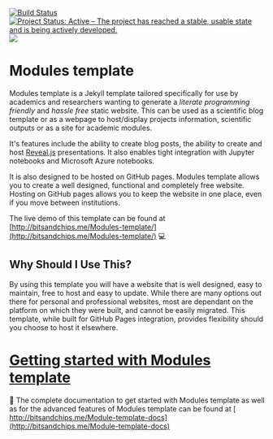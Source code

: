 
[![Build Status](https://travis-ci.org/trallard/Modules-template.svg?branch=master)](https://travis-ci.org/trallard/Modules-template)
[![Project Status: Active – The project has reached a stable, usable state and is being actively developed.](http://www.repostatus.org/badges/latest/active.svg)](http://www.repostatus.org/#active)
<a href="https://notebooks.azure.com/import/gh/trallard/Modules_template"><img src="https://img.shields.io/badge/launch-azurenb-blue.svg" /></a>


# Modules template

Modules template is a Jekyll template tailored specifically for use by academics and researchers wanting to generate a _literate programming friendly_ and _hassle free_ static website.
This can be used as a scientific blog template or as a webpage to host/display projects information, scientific outputs or as a site for academic modules.

It's features include the ability to create blog posts, the ability to create and host [Reveal.js](http://lab.hakim.se/reveal-js/#/) presentations. It also enables tight integration with Jupyter notebooks and Microsoft Azure notebooks.

It is also designed to be hosted on GitHub pages. Modules template allows you to create a well designed, functional and completely free website. Hosting on GitHub pages allows you to keep the website in one place, even if you move between institutions.

The live demo of this template can be found at [http://bitsandchips.me/Modules-template/](http://bitsandchips.me/Modules-template/) 💻


## Why Should I Use This?

By using this template you will have a website that is well designed, easy to maintain, free to host and easy to update. While there are many options out there for personal and professional websites, most are dependant on the platform on which they were built, and cannot be easily migrated. This template, while built for GitHub Pages integration, provides flexibility should you choose to host it elsewhere.

# [Getting started with Modules template](http://bitsandchips.me/Modules-template-docs)

📃 The complete documentation to get started with Modules template as well as for the advanced features of Modules template can be found at [
http://bitsandchips.me/Module-template-docs](http://bitsandchips.me/Module-template-docs)
